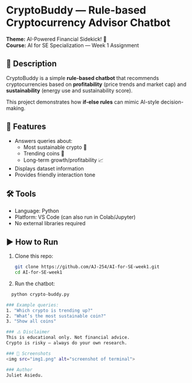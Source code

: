 # CryptoBuddy — Rule-based Cryptocurrency Advisor Chatbot

**Theme:** AI-Powered Financial Sidekick! 🌟  
**Course:** AI for SE Specialization — Week 1 Assignment  

## 📌 Description
CryptoBuddy is a simple **rule-based chatbot** that recommends cryptocurrencies based on **profitability** (price trends and market cap) and **sustainability** (energy use and sustainability score).  

This project demonstrates how **if-else rules** can mimic AI-style decision-making.  

## 🚀 Features
- Answers queries about:
  - Most sustainable crypto 🌱  
  - Trending coins 🚀  
  - Long-term growth/profitability 📈  
- Displays dataset information  
- Provides friendly interaction tone  

## 🛠️ Tools
- Language: Python  
- Platform: VS Code (can also run in Colab/Jupyter)  
- No external libraries required  

## ▶️ How to Run
1. Clone this repo:
   ```bash
   git clone https://github.com/AJ-254/AI-for-SE-week1.git
   cd AI-for-SE-week1

2. Run the chatbot:
  ```bash
    python crypto-buddy.py

### Example queries:
1. "Which crypto is trending up?"
2. "What’s the most sustainable coin?"
3. "Show all coins"

### ⚠️ Disclaimer
This is educational only. Not financial advice.
Crypto is risky — always do your own research.

### 📸 Screenshots
<img src="img1.png" alt="screenshot of terminal">

### Author
Juliet Asiedu.